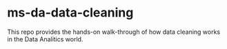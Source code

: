 # ms-da-data-cleaning
This repo provides the hands-on walk-through of how data cleaning works in the Data Analitics world.
